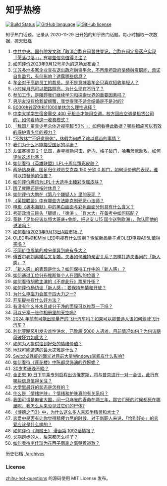 # 知乎热榜
[![Build Status](https://github.com/ToWeLong/zhihu-hot-questions/workflows/CI/badge.svg)](https://github.com/ToWeLong/zhihu-hot-questions/actions)
[![GitHub language](https://img.shields.io/badge/language-golang-orange.svg)](https://golang.org/)
[![GitHub license](https://img.shields.io/github/license/ToWeLong/zhihu-hot-questions)](https://github.com/ToWeLong/zhihu-hot-questions/blob/main/LICENSE)

知乎热门话题，记录从 2020-11-29 日开始的知乎热门话题。每小时抓取一次数据，按天[归档](./archives)

<!-- BEGIN -->

1. [中共中央、国务院发文称「取消台胞在闽暂住登记，台胞在闽定居落户实现『愿落尽落』」，有哪些信息值得关注？](https://www.zhihu.com/question/621690916)
1. [如何评价2023年9月12号华为的这场发布会？](https://www.zhihu.com/question/621666836)
1. [江苏多地多家企业宣布退出政府融资平台，不再承担政府举债融资职能，承诺自负盈亏，有何影响？透露哪些信息？](https://www.zhihu.com/question/621704641)
1. [车企对于高龄员工的裁员，是不是意味着车企只喜欢招收年轻人？](https://www.zhihu.com/question/619481358)
1. [小时候月亮可以把路照亮，为什么现在不行了？](https://www.zhihu.com/question/615203708)
1. [参加工作，是阻碍我们继续学习和探索世界的重要因素吗？](https://www.zhihu.com/question/620468431)
1. [男朋友没有给我留螃蟹，我觉得我不适合结婚是不是对的?](https://www.zhihu.com/question/621328168)
1. [8000块钱双休和11000单休怎么理性选择？](https://www.zhihu.com/question/621690282)
1. [中南大学学生宿舍需交 400 元租金才能用空调，校方回应空调是租赁公司的，如何看待这一收费模式？](https://www.zhihu.com/question/621499400)
1. [「我国儿童青少年总体近视率超 50% 」，如何看待此数据？哪些措施可以有效的保护青少年的视力？](https://www.zhihu.com/question/621618839)
1. [“不敢休”“不好意思休”，休假为何成了难以启齿的事情？](https://www.zhihu.com/question/621472963)
1. [我们为什么不能接受国足的平庸？](https://www.zhihu.com/question/621383064)
1. [友谊赛德国 2-1 法国，寿星穆勒闪击，萨内、格子破门，哈弗茨献助攻，如何评价这场比赛？](https://www.zhihu.com/question/621791332)
1. [如何看待《英雄联盟》LPL十周年臻彩皮肤？](https://www.zhihu.com/question/621767714)
1. [两场热身赛，国足归化球员艾克森 150 分钟 0 射门，如何评价他的表现，谁可以顶替他的位置？](https://www.zhihu.com/question/621795917)
1. [如何评价腾讯为LPL十大选手出臻彩专属皮肤？](https://www.zhihu.com/question/621786605)
1. [困了就睡还是按时休息？](https://www.zhihu.com/question/29436985)
1. [如何评价大鹏在《第八个嫌疑人》里的表现 ？](https://www.zhihu.com/question/621075668)
1. [《英雄联盟》中有哪些方法能克制邪恶小法师？](https://www.zhihu.com/question/620740412)
1. [电影《奥本海默》中的黑白画面与彩色画面分别具有什么含义？](https://www.zhihu.com/question/620928849)
1. [考研政治三巨头「腿姐」、「徐涛」、「肖大大」在备考中如何搭配？](https://www.zhihu.com/question/619843841)
1. [董路「足协应该以恒大班底+鲁能，把这支 U15 国少送到欧洲」，你认同他的说法吗？](https://www.zhihu.com/question/621476484)
1. [如何看待2023年9月13日A股市场 ？](https://www.zhihu.com/question/621795026)
1. [OLED电视和Mini LED电视有什么区别？索尼新品量子点OLED电视A95L值得买吗？](https://www.zhihu.com/question/620794549)
1. [不同价位眉笔的成分差异到底有多大？](https://www.zhihu.com/question/621636268)
1. [傅首尔老刘离婚后又复婚，夫妻如何维持亲密关系？怎样打造夫妻间的「新人感」？](https://www.zhihu.com/question/621697974)
1. [「新人感」的表现是什么？如何保持工作中的「新人感」？](https://www.zhihu.com/question/620631189)
1. [如何通过工位分布推断每个人在团队的位置？](https://www.zhihu.com/question/621501858)
1. [如何看待胡歌主演的《不虚此行》票房扑街？](https://www.zhihu.com/question/621665220)
1. [如何评价杨玏谈「新人感」：要保持热情和开放？](https://www.zhihu.com/question/620632731)
1. [为什么电磁力会属于四大力之一?](https://www.zhihu.com/question/619534813)
1. [开车提神有什么好方法？](https://www.zhihu.com/question/620155621)
1. [有没有什么补水且成分干净的面膜可以推荐一下吗？](https://www.zhihu.com/question/619887756)
1. [可以分享一张你相册里的天空吗?](https://www.zhihu.com/question/617103481)
1. [2024 年前有可能出现量产的飞行汽车吗？如果可以那普通人该如何驾驶飞行汽车？](https://www.zhihu.com/question/620642183)
1. [利比亚飓风引发灾难性洪水，已致超 5000 人遇难，目前情况如何？为何该飓风破坏力如此大？](https://www.zhihu.com/question/621626689)
1. [如何为人提供恰到好处的情绪价值？](https://www.zhihu.com/question/577187416)
1. [地球可能遭遇的最大灾难是什么？](https://www.zhihu.com/question/66219192)
1. [Switch2性能的曝光对目前大量Windows掌机有什么影响?](https://www.zhihu.com/question/621327755)
1. [如何看待《莲花楼》中陈都灵饰演的乔婉娩？](https://www.zhihu.com/question/616310570)
1. [30岁考研晚不晚？](https://www.zhihu.com/question/557604897)
1. [金正恩 10 日下午乘专列启程出访俄罗斯，将与普京进行一对一会谈，此行有哪些信息值得关注？](https://www.zhihu.com/question/621528026)
1. [大学里最好的状态是怎样的？](https://www.zhihu.com/question/373998266)
1. [什么是「情绪护肤」？情绪和护肤真的有关系吗？](https://www.zhihu.com/question/621483258)
1. [我国可谓是麻雀大国，问一只麻雀的寿命在两三年，那它们死的时候都死在哪里呢，我怎么从来没见过它们的尸体?](https://www.zhihu.com/question/40031505)
1. [《博德之门3》中，为什么这么多人喜欢半精灵和术士？](https://www.zhihu.com/question/621309434)
1. [恋爱中是否有让你觉得精疲力尽的时候，对于新职人来说，「恰到好处」的恋爱应该是什么样的？](https://www.zhihu.com/question/621614864)
1. [如何评价《海贼王》 漫画第 1092话情报？](https://www.zhihu.com/question/621766079)
1. [长期跑步的人，后来都怎么样了？](https://www.zhihu.com/question/271697398)
1. [如何看待李佳琦为花西子眉笔之事哭着道歉？](https://www.zhihu.com/question/621553216)

<!-- END -->

历史归档 [./archives](./archives)


### License
[zhihu-hot-questions](https://github.com/towelong/zhihu-hot-questions) 的源码使用 MIT License 发布。
